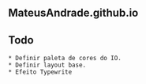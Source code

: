 ## MateusAndrade.github.io

## Todo

    * Definir paleta de cores do IO. 
    * Definir layout base.
    * Efeito Typewrite


